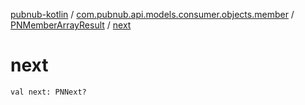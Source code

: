 [pubnub-kotlin](../../index.md) / [com.pubnub.api.models.consumer.objects.member](../index.md) / [PNMemberArrayResult](index.md) / [next](./next.md)

# next

`val next: PNNext?`